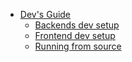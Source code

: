 - [Dev's Guide](https://github.com/ia-toki/judgels/wiki/Dev's-Guide)
  - [Backends dev setup](https://github.com/ia-toki/judgels/wiki/Backends-dev-setup)
  - [Frontend dev setup](https://github.com/ia-toki/judgels/wiki/Frontend-dev-setup)
  - [Running from source](https://github.com/ia-toki/judgels/wiki/Running-from-source)